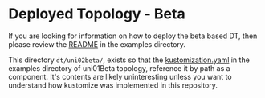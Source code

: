 # Deployed Topology - Beta

If you are looking for information on how to deploy the beta based DT, then
please review the [README](../../examples/dt/uni02beta/README.md) in the examples
directory.

This directory `dt/uni02beta/`, exists so that the
[kustomization.yaml](../../examples/dt/uni02beta/kustomization.yaml) in
the examples directory of uni01Beta topology, reference it by path as a
component. It's contents are likely uninteresting unless you want to understand
how kustomize was implemented in this repository.

